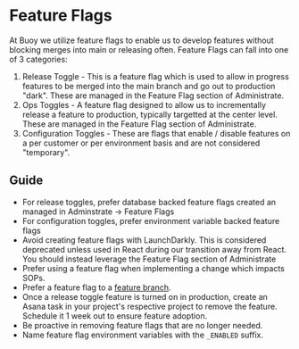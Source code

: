 # Feature Flags

At Buoy we utilize feature flags to enable us to develop features without
blocking merges into main or releasing often.  Feature Flags can fall into one
of 3 categories:

1. Release Toggle - This is a feature flag which is used to allow in progress
   features to be merged into the main branch and go out to production "dark".
   These are managed in the Feature Flag section of Administrate.
3. Ops Toggles - A feature flag designed to allow us to incrementally release a
   feature to production, typically targetted at the center level. These are managed
   in the Feature Flag section of Administrate.
4. Configuration Toggles - These are flags that enable / disable features on a
   per customer or per environment basis and are not considered "temporary".

## Guide

- For release toggles, prefer database backed feature flags created an managed in Adminstrate -> Feature Flags
- For configuration toggles, prefer environment variable backed feature flags
- Avoid creating feature flags with LaunchDarkly. This is considered deprecated
  unless used in React during our transition away from React. You should instead leverage
  the Feature Flag section of Administrate
- Prefer using a feature flag when implementing a change which impacts SOPs.
- Prefer a feature flag to a [feature branch].
- Once a release toggle feature is turned on in production, create an Asana task in your
  project's respective project to remove the feature. Schedule it 1 week out to
  ensure feature adoption.
- Be proactive in removing feature flags that are no longer needed.
- Name feature flag environment variables with the `_ENABLED` suffix.

[feature branch]: https://www.atlassian.com/git/tutorials/comparing-workflows/feature-branch-workflow
